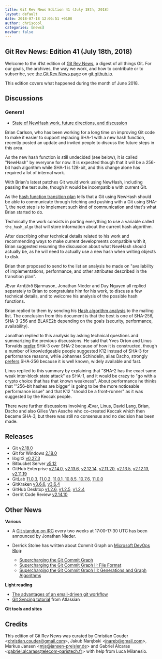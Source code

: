 ```yaml
---
title: Git Rev News Edition 41 (July 18th, 2018)
layout: default
date: 2018-07-18 12:06:51 +0100
author: chriscool
categories: [news]
navbar: false
---
```


## Git Rev News: Edition 41 (July 18th, 2018)

Welcome to the 41st edition of [Git Rev News](https://git.github.io/rev_news/rev_news/),
a digest of all things Git. For our goals, the archives, the way we work, and how to contribute or to
subscribe, see [the Git Rev News page](https://git.github.io/rev_news/rev_news/) on [git.github.io](http://git.github.io).

This edition covers what happened during the month of June 2018.

## Discussions


### General

* [State of NewHash work, future directions, and discussion](https://public-inbox.org/git/87fu1vwt11.fsf@evledraar.gmail.com)

Brian Carlson, who has been working for a long time on improving Git
code to make it easier to support replacing SHA-1 with a new hash
function, recently posted an update and invited people to discuss the
future steps in this area.

As the new hash function is still undecided (see below), it is called
"NewHash" by everyone for now. It is expected though that it will be a
256-bit hash algorithm while SHA-1 is 128-bit, and this change alone
has required a lot of internal work.

With Brian's latest patches Git would work using NewHash, including
passing the test suite, though it would be incompatible with current
Git.

As the [hash function transition plan](https://github.com/git/git/blob/master/Documentation/technical/hash-function-transition.txt)
tells that a Git using NewHash should be able to communicate through
fetching and pushing with a Git using SHA-1, the next step is to
implement such kind of communication and that's what Brian started to
do.

Technically the work consists in porting everything to use a variable
called `the_hash_algo` that will store information about the current
hash algorithm.

After describing other technical details related to his work and
recommending ways to make current developments compatible with it,
Brian suggested resuming the discussion about what NewHash should
actually be, as he will need to actually use a new hash when writing
objects to disk.

Brian then proposed to send to the list an analysis he made on
"availability of implementations, performance, and other attributes
described in the transition plan".

Ævar Arnfjörð Bjarmason, Jonathan Nieder and Duy Nguyen all replied
separately to Brian to congratulate him for his work, to discuss a few
technical details, and to welcome his analysis of the possible hash
functions.

Brian replied to them by sending his [Hash algorithm analysis](https://public-inbox.org/git/20180609224913.GC38834@genre.crustytoothpaste.net/)
to the mailing list. The conclusion from this document is that the
best is one of SHA-256, SHA-3-256 and BLAKE2b depending on the goals
(security, performance, availability).

Jonathan replied to this analysis by asking technical questions and
summarizing the previous discussions. He said that Yves Orton and
Linus Torvalds
[prefer](https://public-inbox.org/git/CA+55aFwUn0KibpDQK2ZrxzXKOk8-aAub2nJZQqKCpq1ddhDcMQ@mail.gmail.com/)
SHA-3 over SHA-2 because of how it is constructed, though a number of
knowledgeable people suggested K12 instead of SHA-3 for performance
reasons, while Johannes Schindelin, alias Dscho, strongly
[prefers](https://public-inbox.org/git/alpine.DEB.2.21.1.1706151122180.4200@virtualbox/)
SHA-256 because it is well known, widely available and fast.

Linus replied to this summary by explaining that "SHA-2 has the exact
same weak inter-block state attack" as SHA-1, and it would be crazy to
"go with a crypto choice that has that known weakness". About
performance he thinks that "'256-bit hashes are bigger' is going to be
the more noticeable performance issue" and that K12 "should be a
front-runner" as it was suggested by the Keccak people.

There were further discussions involving Ævar, Linus, David Lang,
Brian, Dscho and also Gilles Van Assche who co-created Keccak which
then became SHA-3, but there was still no consensus and no decision
has been made.

<!---
### Reviews
-->

<!---
### Support
-->

<!---
## Developer Spotlight:
-->

## Releases

+ Git [v2.18.0](https://public-inbox.org/git/xmqqbmc4szxc.fsf@gitster-ct.c.googlers.com/)
+ Git for Windows [2.18.0](https://public-inbox.org/git/20180622115913.14184-1-johannes.schindelin@gmx.de)
+ libgit2 [v0.27.3](https://github.com/libgit2/libgit2/releases/tag/v0.27.3)
+ Bitbucket Server [v5.12](https://confluence.atlassian.com/bitbucketserver/bitbucket-server-release-notes-872139866.html)
+ GitHub Enterprise [v2.14.0](https://enterprise.github.com/releases/2.14.0),
[v2.13.6](https://enterprise.github.com/releases/2.13.6),
[v2.12.14](https://enterprise.github.com/releases/2.12.14),
[v2.11.20](https://enterprise.github.com/releases/2.11.20),
[v2.13.5](https://enterprise.github.com/releases/2.13.5),
[v2.12.13](https://enterprise.github.com/releases/2.12.13),
[v2.11.19](https://enterprise.github.com/releases/2.11.19)
+ GitLab [11.0.3](https://about.gitlab.com/2018/07/05/gitlab-11-0-3-released/),
[11.0.2](https://about.gitlab.com/2018/06/27/gitlab-11-0-2-released/),
[11.0.1, 10.8.5, 10.7.6](https://about.gitlab.com/2018/06/25/security-release-gitlab-11-dot-0-dot-1-released/),
[11.0.0](https://about.gitlab.com/2018/06/22/gitlab-11-0-released/)
+ GitKraken [v3.6.6](https://support.gitkraken.com/release-notes/current),
[v3.6.4](https://support.gitkraken.com/release-notes/current)
+ GitHub Desktop [v1.2.6](https://desktop.github.com/release-notes/),
[v1.2.5](https://desktop.github.com/release-notes/),
[v1.2.4](https://desktop.github.com/release-notes/)
+ Gerrit Code Review [v2.14.10](https://www.gerritcodereview.com/releases/2.14.md)

## Other News

__Various__

* A [Git standup on IRC](https://public-inbox.org/git/20180713170018.GA139708@aiede.svl.corp.google.com/)
  every two weeks at 17:00-17:30 UTC has been announced by Jonathan Nieder.

* Derrick Stolee has written about Commit Graph on [Microsoft DevOps Blog](https://blogs.msdn.microsoft.com/devops/):

  - [Supercharging the Git Commit Graph](https://blogs.msdn.microsoft.com/devops/2018/06/25/supercharging-the-git-commit-graph/)
  - [Supercharging the Git Commit Graph II: File Format](https://blogs.msdn.microsoft.com/devops/2018/07/02/supercharging-the-git-commit-graph-ii-file-format/)
  - [Supercharging the Git Commit Graph III: Generations and Graph Algorithms](https://blogs.msdn.microsoft.com/devops/2018/07/09/supercharging-the-git-commit-graph-iii-generations/)

__Light reading__

* [The advantages of an email-driven git workflow](https://drewdevault.com/2018/07/02/Email-driven-git.html)
* [Git Syncing tutorial](https://www.atlassian.com/git/tutorials/syncing) from Atlassian

__Git tools and sites__


## Credits

This edition of Git Rev News was curated by
Christian Couder &lt;<christian.couder@gmail.com>&gt;,
Jakub Narębski &lt;<jnareb@gmail.com>&gt;,
Markus Jansen &lt;<mja@jansen-preisler.de>&gt; and
Gabriel Alcaras &lt;<gabriel.alcaras@telecom-paristech.fr>&gt;
with help from Luca Milanesio.
